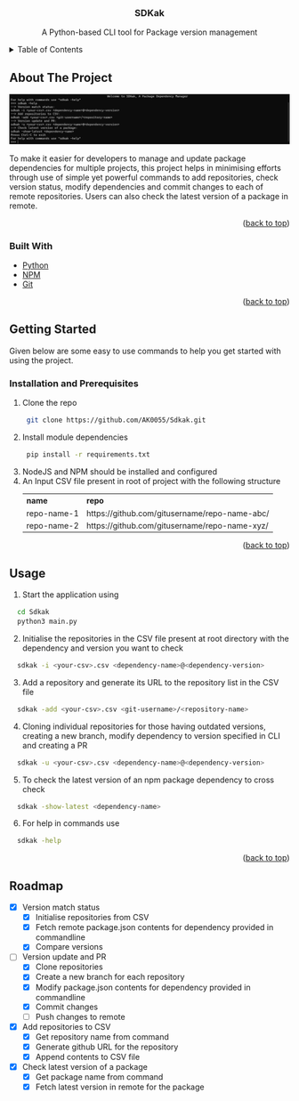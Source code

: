 <!-- PROJECT LOGO -->
<br />
<div align="center">
  <a href="https://github.com/AK0055/Sdkak">
  </a>

<h3 align="center">SDKak</h3>

  <p align="center">
    A Python-based CLI tool for Package version management
    <br />
 
  </p>
</div>



<!-- TABLE OF CONTENTS -->
<details>
  <summary>Table of Contents</summary>
  <ol>
    <li>
      <a href="#about-the-project">About The Project</a>
      <ul>
        <li><a href="#built-with">Built With</a></li>
      </ul>
    </li>
    <li>
      <a href="#getting-started">Getting Started</a>
      <ul>
        <li><a href="#install">Installation and Prerequisites</a></li>
      </ul>
    </li>
    <li><a href="#usage">Usage</a></li>
    <li><a href="#roadmap">Roadmap</a></li>
    <li><a href="#contributing">Contributing</a></li>
    <li><a href="#license">License</a></li>
    <li><a href="#contact">Contact</a></li>
    <li><a href="#acknowledgments">Acknowledgments</a></li>
  </ol>
</details>



<!-- ABOUT THE PROJECT -->
## About The Project

![Project](images/sdkak1.png)

To make it easier for developers to manage and update package dependencies for multiple projects, this project helps in minimising efforts through use of simple yet powerful commands to add repositories, check version status, modify dependencies and commit changes to each of remote repositories. Users can also check the latest version of a package in remote.

<p align="right">(<a href="#top">back to top</a>)</p>



### Built With

- [Python](https://www.python.org/)
- [NPM](https://www.npmjs.com/)
- [Git](https://git-scm.com/)
<p align="right">(<a href="#top">back to top</a>)</p>

<!-- GETTING STARTED -->
## Getting Started

Given below are some easy to use commands to help you get started with using the project.
<div id="install">

### Installation and Prerequisites
1. Clone the repo
    ```sh
     git clone https://github.com/AK0055/Sdkak.git
    ```
2. Install module dependencies
    ```sh
     pip install -r requirements.txt
    ```
3. NodeJS and NPM should be installed and configured
4. An Input CSV file present in root of project with the following structure
    <table>
    <tr>
      <th><b>name</b></th>
      <th><b>repo</b></th>
    </tr>
    <tr>
      <td>repo-name-1</td>
      <td>https://github.com/gitusername/repo-name-abc/</td>
    </tr>
    <tr>
      <td>repo-name-2</td>
      <td>https://github.com/gitusername/repo-name-xyz/</td>
    </tr>
  </table>
</div>
<p align="right">(<a href="#top">back to top</a>)</p>

<!-- USAGE EXAMPLES -->
## Usage
1. Start the application using
```sh
  cd Sdkak
  python3 main.py
  ```
2. Initialise the repositories in the CSV file present at root directory with the dependency and version you want to check
```sh
  sdkak -i <your-csv>.csv <dependency-name>@<dependency-version>
  ```
3. Add a repository and generate its URL to the repository list in the CSV file 
```sh
  sdkak -add <your-csv>.csv <git-username>/<repository-name>
  ```
4. Cloning individual repositories for those having outdated versions, creating a new branch, modify dependency to version specified in CLI and creating a PR
```sh
  sdkak -u <your-csv>.csv <dependency-name>@<dependency-version>
  ```
5. To check the latest version of an npm package dependency to cross check
```sh
  sdkak -show-latest <dependency-name>
  ```
6. For help in commands use
```sh
  sdkak -help
  ```
<p align="right">(<a href="#top">back to top</a>)</p>

                                
<!-- ROADMAP -->
## Roadmap

- [x] Version match status
    - [x] Initialise repositories from CSV
    - [x] Fetch remote package.json contents for dependency provided in commandline
    - [x] Compare versions
- [ ] Version update and PR
    - [x] Clone repositories
    - [x] Create a new branch for each repository
    - [x] Modify package.json contents for dependency provided in commandline
    - [x] Commit changes
    - [ ] Push changes to remote
- [x] Add repositories to CSV
    - [x] Get repository name from command
    - [x] Generate github URL for the repository
    - [x] Append contents to CSV file
- [x] Check latest version of a package
    - [x] Get package name from command
    - [x] Fetch latest version in remote for the package
